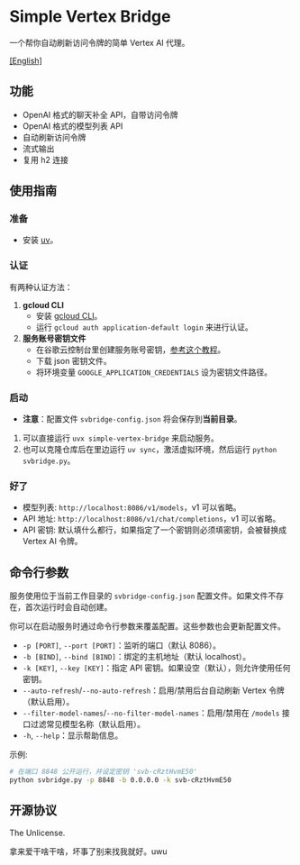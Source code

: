# Simple Vertex Bridge

一个帮你自动刷新访问令牌的简单 Vertex AI 代理。

[[English]](README.md)

## 功能
- OpenAI 格式的聊天补全 API，自带访问令牌
- OpenAI 格式的模型列表 API
- 自动刷新访问令牌
- 流式输出
- 复用 h2 连接

## 使用指南
### 准备
- 安装 [uv](https://docs.astral.sh/uv/getting-started/installation)。

### 认证
有两种认证方法：
1. **gcloud CLI**
   - 安装 [gcloud CLI](https://cloud.google.com/sdk/docs/install)。
   - 运行 `gcloud auth application-default login` 来进行认证。
2. **服务账号密钥文件**
   - 在谷歌云控制台里创建服务账号密钥，[参考这个教程](https://cloud.google.com/iam/docs/keys-create-delete?hl=zh-cn#creating)。
   - 下载 json 密钥文件。
   - 将环境变量 `GOOGLE_APPLICATION_CREDENTIALS` 设为密钥文件路径。

### 启动
- **注意**：配置文件 `svbridge-config.json` 将会保存到**当前目录**。
1. 可以直接运行 `uvx simple-vertex-bridge` 来启动服务。
2. 也可以克隆仓库后在里边运行 `uv sync`，激活虚拟环境，然后运行 `python svbridge.py`。

### 好了
- 模型列表: `http://localhost:8086/v1/models`，v1 可以省略。
- API 地址: `http://localhost:8086/v1/chat/completions`，v1 可以省略。
- API 密钥: 默认填什么都行，如果指定了一个密钥则必须填密钥，会被替换成 Vertex AI 令牌。

## 命令行参数
服务使用位于当前工作目录的 `svbridge-config.json` 配置文件。如果文件不存在，首次运行时会自动创建。

你可以在启动服务时通过命令行参数来覆盖配置。这些参数也会更新配置文件。

- `-p [PORT]`, `--port [PORT]`：监听的端口（默认 8086）。
- `-b [BIND]`, `--bind [BIND]`：绑定的主机地址（默认 localhost）。
- `-k [KEY]`, `--key [KEY]`：指定 API 密钥。如果设空（默认），则允许使用任何密钥。
- `--auto-refresh`/`--no-auto-refresh`：启用/禁用后台自动刷新 Vertex 令牌（默认启用）。
- `--filter-model-names`/`--no-filter-model-names`：启用/禁用在 `/models` 接口过滤常见模型名称（默认启用）。
- `-h`, `--help`：显示帮助信息。

示例:
```bash
# 在端口 8848 公开运行，并设定密钥 'svb-cRztHvmE50'
python svbridge.py -p 8848 -b 0.0.0.0 -k svb-cRztHvmE50
```

## 开源协议

The Unlicense.

拿来爱干啥干啥，坏事了别来找我就好。uwu
